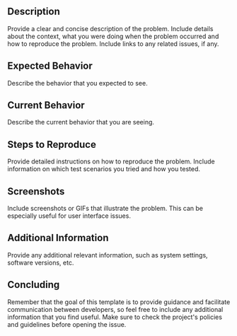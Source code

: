 ## Description

Provide a clear and concise description of the problem. Include details about the context, what you were doing when the problem occurred and how to reproduce the problem. Include links to any related issues, if any.

## Expected Behavior

Describe the behavior that you expected to see.

## Current Behavior

Describe the current behavior that you are seeing.

## Steps to Reproduce

Provide detailed instructions on how to reproduce the problem. Include information on which test scenarios you tried and how you tested.

## Screenshots

Include screenshots or GIFs that illustrate the problem. This can be especially useful for user interface issues.

## Additional Information

Provide any additional relevant information, such as system settings, software versions, etc.

## Concluding

Remember that the goal of this template is to provide guidance and facilitate communication between developers, so feel free to include any additional information that you find useful. Make sure to check the project's policies and guidelines before opening the issue.
